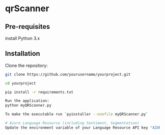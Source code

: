 # qrScanner

## Pre-requisites
install Python 3.x

## Installation

Clone the repository:

```bash
git clone https://github.com/yourusername/yourproject.git

cd yourproject

pip install -r requirements.txt

Run the application:
python myQRScanner.py

To make the executable run `pyinstaller --onefile myQRScanner.py`

# Azure Language Resource (including Sentiment, Segmentation)
Update the environment variable of your Language Resource API key "AZURE_LANGUAGE_TOKEN" and API Endpoint in your local environment for the script to work
